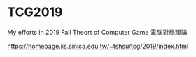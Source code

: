 # TCG2019
My efforts in 2019 Fall Theort of Computer Game
電腦對局理論

https://homepage.iis.sinica.edu.tw/~tshsu/tcg/2019/index.html
